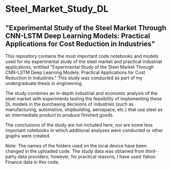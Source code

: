 # Steel_Market_Study_DL

## "Experimental Study of the Steel Market Through CNN-LSTM Deep Learning Models: Practical Applications for Cost Reduction in Industries"

This repository contains the most important code notebooks and models used for my experimental study of the steel market and practical industrial applications, entitled "Experimental Study of the Steel Market Through CNN-LSTM Deep Learning Models: Practical Applications for Cost Reduction in Industries." This study was conducted as part of my undergraduate thesis in engineering.

The study combines an in-depth industrial and economic analysis of the steel market with experiments testing the feasibility of implementing these DL models in the purchasing decisions of industries (such as manufacturing, automotive, shipbuilding, aerospace, etc.) that use steel as an intermediate product to produce finished goods.

The conclusions of the study are not included here, nor are some less important notebooks in which additional analyses were conducted or other graphs were created.

Note: The names of the folders used on the local device have been changed in the uploaded code. The study data was obtained from third-party data providers; however, for practical reasons, I have used Yahoo Finance data in this code.
